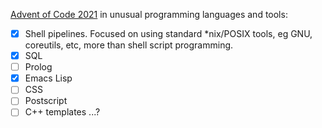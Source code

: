 [Advent of Code 2021](https://adventofcode.com/2021/leaderboard/private/view/190930) in unusual programming languages and tools:

* [x] Shell pipelines. Focused on using standard *nix/POSIX tools, eg GNU, coreutils, etc, more than shell script programming.
* [X] SQL
* [ ] Prolog
* [X] Emacs Lisp
* [ ] CSS
* [ ] Postscript
* [ ] C++ templates
...?
